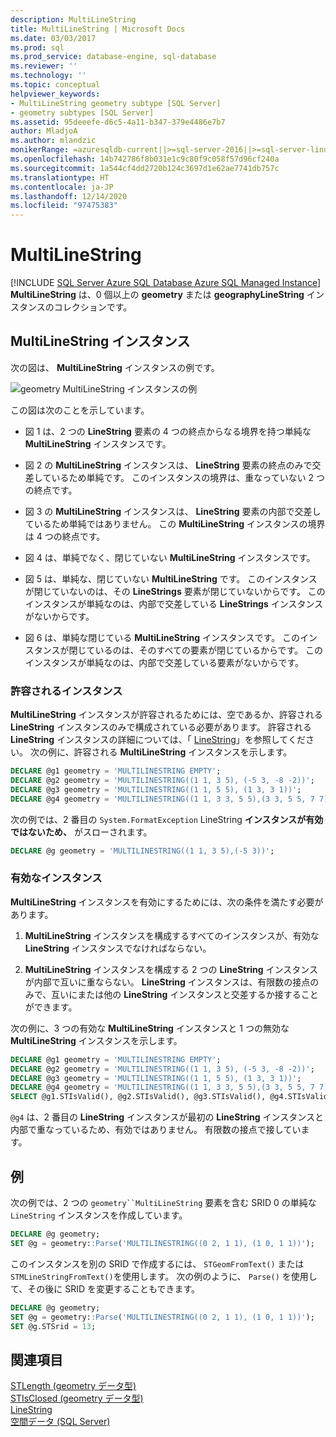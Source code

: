 ```yaml
---
description: MultiLineString
title: MultiLineString | Microsoft Docs
ms.date: 03/03/2017
ms.prod: sql
ms.prod_service: database-engine, sql-database
ms.reviewer: ''
ms.technology: ''
ms.topic: conceptual
helpviewer_keywords:
- MultiLineString geometry subtype [SQL Server]
- geometry subtypes [SQL Server]
ms.assetid: 95deeefe-d6c5-4a11-b347-379e4486e7b7
author: MladjoA
ms.author: mlandzic
monikerRange: =azuresqldb-current||>=sql-server-2016||>=sql-server-linux-2017||=azuresqldb-mi-current
ms.openlocfilehash: 14b742786f8b031e1c9c80f9c058f57d96cf240a
ms.sourcegitcommit: 1a544cf4dd2720b124c3697d1e62ae7741db757c
ms.translationtype: HT
ms.contentlocale: ja-JP
ms.lasthandoff: 12/14/2020
ms.locfileid: "97475383"
---
```

# <a name="multilinestring"></a>MultiLineString
[!INCLUDE [SQL Server Azure SQL Database Azure SQL Managed Instance](../../includes/applies-to-version/sql-asdb-asdbmi.md)]
  **MultiLineString** は、0 個以上の **geometry** または **geographyLineString** インスタンスのコレクションです。  
  
## <a name="multilinestring-instances"></a>MultiLineString インスタンス  
 次の図は、 **MultiLineString** インスタンスの例です。  
  
 ![geometry MultiLineString インスタンスの例](../../relational-databases/spatial/media/multilinestring.gif "geometry MultiLineString インスタンスの例")  
  
 この図は次のことを示しています。  
  
-   図 1 は、2 つの **LineString** 要素の 4 つの終点からなる境界を持つ単純な **MultiLineString** インスタンスです。  
  
-   図 2 の **MultiLineString** インスタンスは、 **LineString** 要素の終点のみで交差しているため単純です。 このインスタンスの境界は、重なっていない 2 つの終点です。  
  
-   図 3 の **MultiLineString** インスタンスは、 **LineString** 要素の内部で交差しているため単純ではありません。 この **MultiLineString** インスタンスの境界は 4 つの終点です。  
  
-   図 4 は、単純でなく、閉じていない **MultiLineString** インスタンスです。  
  
-   図 5 は、単純な、閉じていない **MultiLineString** です。 このインスタンスが閉じていないのは、その **LineStrings** 要素が閉じていないからです。 このインスタンスが単純なのは、内部で交差している **LineStrings** インスタンスがないからです。  
  
-   図 6 は、単純な閉じている **MultiLineString** インスタンスです。 このインスタンスが閉じているのは、そのすべての要素が閉じているからです。 このインスタンスが単純なのは、内部で交差している要素がないからです。  
  
### <a name="accepted-instances"></a>許容されるインスタンス  
 **MultiLineString** インスタンスが許容されるためには、空であるか、許容される **LineString** インスタンスのみで構成されている必要があります。 許容される **LineString** インスタンスの詳細については、「 [LineString](../../relational-databases/spatial/linestring.md)」を参照してください。 次の例に、許容される **MultiLineString** インスタンスを示します。  
  
```sql  
DECLARE @g1 geometry = 'MULTILINESTRING EMPTY';  
DECLARE @g2 geometry = 'MULTILINESTRING((1 1, 3 5), (-5 3, -8 -2))';  
DECLARE @g3 geometry = 'MULTILINESTRING((1 1, 5 5), (1 3, 3 1))';  
DECLARE @g4 geometry = 'MULTILINESTRING((1 1, 3 3, 5 5),(3 3, 5 5, 7 7))';  
```  
  
次の例では、2 番目の `System.FormatException` LineString **インスタンスが有効ではないため、** がスローされます。  
  
```sql  
DECLARE @g geometry = 'MULTILINESTRING((1 1, 3 5),(-5 3))';  
```  
  
### <a name="valid-instances"></a>有効なインスタンス  
**MultiLineString** インスタンスを有効にするためには、次の条件を満たす必要があります。  
  
1.  **MultiLineString** インスタンスを構成するすべてのインスタンスが、有効な **LineString** インスタンスでなければならない。  
  
2.  **MultiLineString** インスタンスを構成する 2 つの **LineString** インスタンスが内部で互いに重ならない。 **LineString** インスタンスは、有限数の接点のみで、互いにまたは他の **LineString** インスタンスと交差するか接することができます。  

次の例に、3 つの有効な **MultiLineString** インスタンスと 1 つの無効な **MultiLineString** インスタンスを示します。  
  
```sql  
DECLARE @g1 geometry = 'MULTILINESTRING EMPTY';  
DECLARE @g2 geometry = 'MULTILINESTRING((1 1, 3 5), (-5 3, -8 -2))';  
DECLARE @g3 geometry = 'MULTILINESTRING((1 1, 5 5), (1 3, 3 1))';  
DECLARE @g4 geometry = 'MULTILINESTRING((1 1, 3 3, 5 5),(3 3, 5 5, 7 7))';  
SELECT @g1.STIsValid(), @g2.STIsValid(), @g3.STIsValid(), @g4.STIsValid();  
```  
  
`@g4` は、2 番目の **LineString** インスタンスが最初の **LineString** インスタンスと内部で重なっているため、有効ではありません。 有限数の接点で接しています。  
  
## <a name="examples"></a>例  
次の例では、2 つの `geometry``MultiLineString` 要素を含む SRID 0 の単純な `LineString` インスタンスを作成しています。  
  
```sql  
DECLARE @g geometry;  
SET @g = geometry::Parse('MULTILINESTRING((0 2, 1 1), (1 0, 1 1))');  
```  
  
このインスタンスを別の SRID で作成するには、 `STGeomFromText()` または `STMLineStringFromText()`を使用します。 次の例のように、 `Parse()` を使用して、その後に SRID を変更することもできます。  
  
```sql  
DECLARE @g geometry;  
SET @g = geometry::Parse('MULTILINESTRING((0 2, 1 1), (1 0, 1 1))');  
SET @g.STSrid = 13;  
```  
  
## <a name="see-also"></a>関連項目  
 [STLength &#40;geometry データ型&#41;](../../t-sql/spatial-geometry/stlength-geometry-data-type.md)   
 [STIsClosed &#40;geometry データ型&#41;](../../t-sql/spatial-geometry/stisclosed-geometry-data-type.md)   
 [LineString](../../relational-databases/spatial/linestring.md)   
 [空間データ &#40;SQL Server&#41;](../../relational-databases/spatial/spatial-data-sql-server.md)  
  
  
